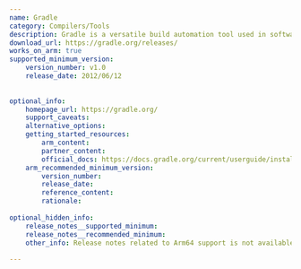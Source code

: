 ```yaml
---
name: Gradle
category: Compilers/Tools
description: Gradle is a versatile build automation tool used in software development for compiling, testing, and deploying applications, known for its flexibility, performance, and support for multiple programming languages. 
download_url: https://gradle.org/releases/
works_on_arm: true
supported_minimum_version:
    version_number: v1.0
    release_date: 2012/06/12
 
 
optional_info:
    homepage_url: https://gradle.org/
    support_caveats:
    alternative_options:
    getting_started_resources:
        arm_content:
        partner_content:
        official_docs: https://docs.gradle.org/current/userguide/installation.html
    arm_recommended_minimum_version:
        version_number:
        release_date:
        reference_content:
        rationale:
 
optional_hidden_info:
    release_notes__supported_minimum: 
    release_notes__recommended_minimum:
    other_info: Release notes related to Arm64 support is not available, but successfully installed v1.0 of Gradle in Arm64/linux machine. 
 
---
```

